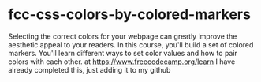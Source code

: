 # fcc-css-colors-by-colored-markers
Selecting the correct colors for your webpage can greatly improve the aesthetic appeal to your readers.  In this course, you'll build a set of colored markers. You'll learn different ways to set color values and how to pair colors with each other.
 at https://www.freecodecamp.org/learn
 I have already completed this, just adding it to my github
